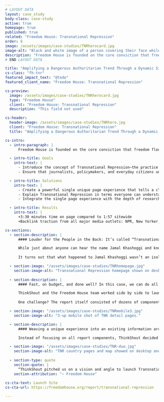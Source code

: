 ```yaml
---
# LAYOUT DATA
layout: case_study
body-class: case-study 
active: true
homepage: true
published: true
related: "Freedom House: Transnational Repression"
order: 6
image: /assets/images/case-studies/TNRherocard.jpg
image-alt: "Black and white image of a person covering their face while tear gas is released in the background."
description: "Freedom House is founded on the core conviction that freedom flourishes in democratic nations where governments are accountable to their people. Best known for their comprehensive annual Freedom in the World report and interactive global map, the organization publishes groundbreaking work on the status of democratic practices and principles worldwide."
# END LAYOUT DATA

title: "Amplifying a Dangerous Authoritarian Trend Through a Dynamic Single Page Experience"
cs-class: "fh-tnr"
featured_impact_text: "@todo"
featured_client_name: "Freedom House: Transnational Repression"

cs-preview:
  image: /assets/images/case-studies/TNRherocard.jpg
  type: "Freedom House"
  client: "Freedom House: Transnational Repression"
  description: "This field not used"

cs-header:
  header-image: /assets/images/case-studies/TNRhero.jpg
  client: "Freedom House: Transnational Repression"
  title: "Amplifying a Dangerous Authoritarian Trend Through a Dynamic Single Page Experience"

cs-intro:
  - intro-paragraph: |
      Freedom House is founded on the core conviction that freedom flourishes in democratic nations where governments are accountable to their people. Best known for their comprehensive annual Freedom in the World report and interactive global map, the organization publishes groundbreaking work on the status of democratic practices and principles worldwide.   

  - intro-title: Goals
    intro-text: |
      - Introduce the concept of Transnational Repression—the practice of tracking, threatening, and suppressing citizens seeking amnesty in other countries—into the global spotlight.
      - Ensure that journalists, policymakers, and everyday citizens understand the depth, breadth, and scope of Transnational Repression worldwide. 

  - intro-title: Solutions
    intro-text: |
      - Create a powerful single unique page experience that tells a clear and compelling story of human suffering and government abuse.
      - Explain Transnational Repression in terms everyone can understand, and expose the magnitude of the problem.
      - Integrate the single page experience with the depth of research, information, and expertise available on FreedomHouse.org’s existing platform.   

  - intro-title: Results
    intro-text: |
      +3:30 minutes time on page compared to 1:57 sitewide 
      +Backlink traction from all major media outlets: NPR, New Yorker, New York Times, Washington Post, Atlantic, Foreign Affairs  

cs-sections:
  - section-description: |
      #### Louder for the People in the Back: It’s called “Transnational Repression!”   

      While just about anyone can hear the name Jamal Khashoggi and know that the famous *Washington Post* journalist was assassinated while at the Saudi consulate in Turkey, in October 2018, just about no one would have been able to tell you exactly what happened to him: a terrifying act of Transnational Repression. Freedom House set out to change that. 
      
      It turns out that what happened to Jamal Khashoggi wasn’t an isolated incident—nearly 3.5 million people are at risk of transnational repression, with nearly 80 countries involved. For Freedom House, the first step in combating Transnational Repression and the spread of authoritarian reach was conducting rigorous research on the victims and perpetrators of this global phenomenon. Our work together? To make the first-ever report on Transnational Repression as compelling and clear as possible so that policy makers, journalists and governments might take notice and urge a change in course.    

  - section-image: "/assets/images/case-studies/TNRhomepage.jpg"
    section-image-alt: "Transnational Repression homepage shown on desktop."
    
  - section-description: |
      #### Fast, on budget, and done well? In this case, we can do all three.   

      ThinkShout and the Freedom House team worked side by side to launch the new freedomhouse.org in 2020, so when the need to design and build a bold new report experience arose, we were ready for the challenge. The team needed the concept of Transnational Repression to become a known part of our cultural lexicon. In order to do that, they knew they’d want a visually compelling report to draw in everyday readers—and, most importantly, journalists and policymakers  who would be key to the concept’s amplification. 
      
      One challenge? The report itself consisted of dozens of components, including country cases, a map experience, individual stories, data sheets, and an in-depth, 10,000 word publication. None of these resources could be left out of the new content strategy, and still, we would need to focus on executing on a short timeline within a limited budget. 

  - section-image: "/assets/images/case-studies/TNRmobile3.jpg"
    section-image-alt: "3-up mobile shot of TNR detail pages."

  - section-description: |
      #### Weaving a unique experience into an existing information architecture.   

      Instead of focusing on all report components, ThinkShout decided to focus entirely on a single unique page that would tell the story of Transnational Repression and be incredibly shareable. Media outlets would be able to send deeply concerned readers to the report. Those readers would be able to share the report knowing that the concept would be immediately understood and alarming. And, through a strategic integration of freedomhouse.org’s existing content types, policy experts and government representatives could still dive into the details and tailor new approaches to address the scope of the problem.    

  - section-image: "/assets/images/case-studies/TNR-duo.jpg"
    section-image-alt: "TNR country pages and map showed on desktop and mobile."
    
  - section-type: quote
    section-quote: |
      “ThinkShout pitched us on a vision and angle to launch Transnational Repression that we hadn’t considered: Rather than focus on storytelling by adding functionality to our iconic interactive map, they helped us build a clear, compelling, human-centered single page experience that could communicate a powerful story and be the first stepin a user’s journey.”
    section-attribution: "~ Freedom House"
      
cs-cta-text: Launch Site
cs-cta-url: https://freedomhouse.org/report/transnational-repression 

---
```

